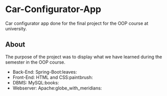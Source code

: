 # Car-Configurator-App

Car configurator app done for the final project for the OOP course at university.

## About

The purpose of the project was to display what we have learned during the semester in the OOP course.

<ul>
    <li>Back-End: Spring-Boot:leaves:</li>
    <li>Front-End: HTML and CSS:paintbrush:</li>
    <li>DBMS: MySQL:books:</li>
    <li>Webserver: Apache:globe_with_meridians:</li>
</ul>
